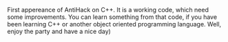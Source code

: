 First appereance of AntiHack on C++.
It is a working code, which need some improvements.
You can learn something from that code, if you have been learning C++ or another object oriented programming language.
Well, enjoy the party and have a nice day)
